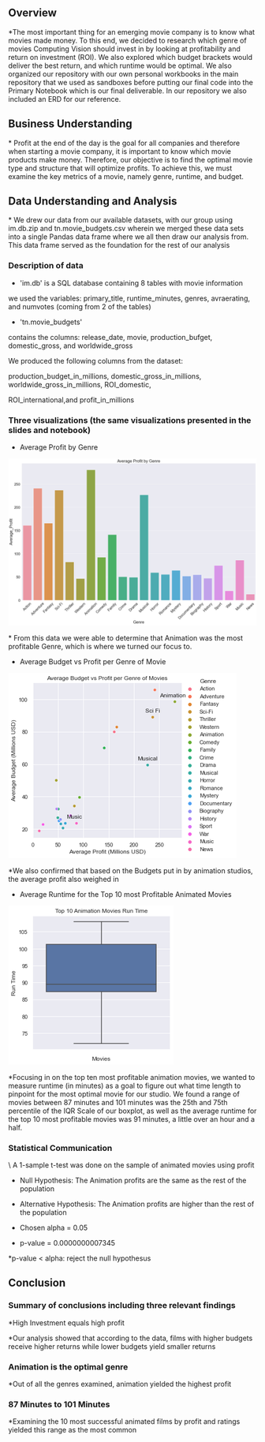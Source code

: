 ## Overview

\*The most important thing for an emerging movie company is to know what movies made money. To this end, we decided to research which genre of movies Computing Vision should invest in by looking at profitability and return on investment (ROI). We also explored which budget brackets would deliver the best return, and which runtime would be optimal. We also organized our repository with our own personal workbooks in the main repository that we used as sandboxes before putting our final code into the Primary Notebook which is our final deliverable. In our repository we also included an ERD for our reference.

## Business Understanding

\* Profit at the end of the day is the goal for all companies and therefore when starting a movie company, it is important to know which movie products make money. Therefore, our objective is to find the optimal movie type and structure that will optimize profits. To achieve this, we must examine the key metrics of a movie, namely genre, runtime, and budget.

## Data Understanding and Analysis
 \* We drew our data from our available datasets, with our group using im.db.zip and tn.movie\_budgets.csv wherein we merged these data sets into a single Pandas data frame where we all then draw our analysis from. This data frame served as the foundation for the rest of our analysis

### Description of data

- 'im.db' is a SQL database containing 8 tables with movie information

we used the variables: primary\_title, runtime\_minutes, genres, avraerating, and numvotes (coming from 2 of the tables)

- 'tn.movie\_budgets'

contains the columns: release\_date, movie, production\_bufget, domestic\_gross, and worldwide\_gross

We produced the following columns from the dataset:

production\_budget\_in\_millions, domestic\_gross\_in\_millions, worldwide\_gross\_in\_millions, ROI\_domestic,

ROI\_international,and profit\_in\_millions

### Three visualizations (the same visualizations presented in the slides and notebook)

- Average Profit by Genre

![](avgprofitgenre.png "avgprofitbygenre")

\* From this data we were able to determine that Animation was the most profitable Genre, which is where we turned our focus to.

- Average Budget vs Profit per Genre of Movie

![](avgprofitbudget.png "avgprofitbudget")

\*We also confirmed that based on the Budgets put in by animation studios, the average profit also weighed in

- Average Runtime for the Top 10 most Profitable Animated Movies

![](top10animationruntime.png "top10runtime")

\*Focusing in on the top ten most profitable animation movies, we wanted to measure runtime (in minutes) as a goal to figure out what time length to pinpoint for the most optimal movie for our studio. We found a range of movies between 87 minutes and 101 minutes was the 25th and 75th percentile of the IQR Scale of our boxplot, as well as the average runtime for the top 10 most profitable movies was 91 minutes, a little over an hour and a half.

### Statistical Communication
 \ A 1-sample t-test was done on the sample of animated movies using profit 

* Null Hypothesis: The Animation profits are the same as the rest of the population 

* Alternative Hypothesis: The Animation profits are higher than the rest of the population 

* Chosen alpha = 0.05 

* p-value = 0.0000000007345 

*p-value < alpha: reject the null hypothesus 

## Conclusion
   ### Summary of conclusions including three relevant findings

\*High Investment equals high profit

\*Our analysis showed that according to the data, films with higher budgets receive higher returns while lower budgets yield smaller returns

   ### Animation is the optimal genre

\*Out of all the genres examined, animation yielded the highest profit

   ### 87 Minutes to 101 Minutes

\*Examining the 10 most successful animated films by profit and ratings yielded this range as the most common 
